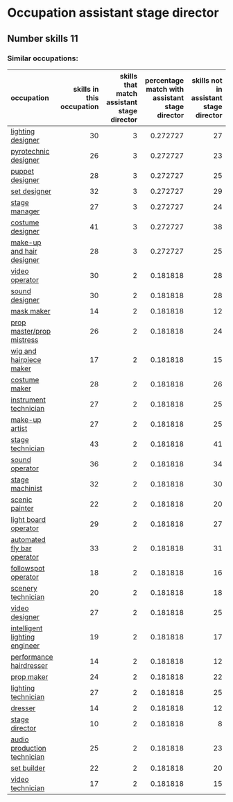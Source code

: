 # Occupation assistant stage director
## Number skills 11
### Similar occupations:
| occupation                                                        |   skills in this occupation |   skills that match assistant stage director |   percentage match with assistant stage director |   skills not in assistant stage director |
|:------------------------------------------------------------------|----------------------------:|---------------------------------------------:|-------------------------------------------------:|-----------------------------------------:|
| [lighting designer](lighting_designer.md)                         |                          30 |                                            3 |                                         0.272727 |                                       27 |
| [pyrotechnic designer](pyrotechnic_designer.md)                   |                          26 |                                            3 |                                         0.272727 |                                       23 |
| [puppet designer](puppet_designer.md)                             |                          28 |                                            3 |                                         0.272727 |                                       25 |
| [set designer](set_designer.md)                                   |                          32 |                                            3 |                                         0.272727 |                                       29 |
| [stage manager](stage_manager.md)                                 |                          27 |                                            3 |                                         0.272727 |                                       24 |
| [costume designer](costume_designer.md)                           |                          41 |                                            3 |                                         0.272727 |                                       38 |
| [make-up and hair designer](make-up_and_hair_designer.md)         |                          28 |                                            3 |                                         0.272727 |                                       25 |
| [video operator](video_operator.md)                               |                          30 |                                            2 |                                         0.181818 |                                       28 |
| [sound designer](sound_designer.md)                               |                          30 |                                            2 |                                         0.181818 |                                       28 |
| [mask maker](mask_maker.md)                                       |                          14 |                                            2 |                                         0.181818 |                                       12 |
| [prop master/prop mistress](prop_master-prop_mistress.md)         |                          26 |                                            2 |                                         0.181818 |                                       24 |
| [wig and hairpiece maker](wig_and_hairpiece_maker.md)             |                          17 |                                            2 |                                         0.181818 |                                       15 |
| [costume maker](costume_maker.md)                                 |                          28 |                                            2 |                                         0.181818 |                                       26 |
| [instrument technician](instrument_technician.md)                 |                          27 |                                            2 |                                         0.181818 |                                       25 |
| [make-up artist](make-up_artist.md)                               |                          27 |                                            2 |                                         0.181818 |                                       25 |
| [stage technician](stage_technician.md)                           |                          43 |                                            2 |                                         0.181818 |                                       41 |
| [sound operator](sound_operator.md)                               |                          36 |                                            2 |                                         0.181818 |                                       34 |
| [stage machinist](stage_machinist.md)                             |                          32 |                                            2 |                                         0.181818 |                                       30 |
| [scenic painter](scenic_painter.md)                               |                          22 |                                            2 |                                         0.181818 |                                       20 |
| [light board operator](light_board_operator.md)                   |                          29 |                                            2 |                                         0.181818 |                                       27 |
| [automated fly bar operator](automated_fly_bar_operator.md)       |                          33 |                                            2 |                                         0.181818 |                                       31 |
| [followspot operator](followspot_operator.md)                     |                          18 |                                            2 |                                         0.181818 |                                       16 |
| [scenery technician](scenery_technician.md)                       |                          20 |                                            2 |                                         0.181818 |                                       18 |
| [video designer](video_designer.md)                               |                          27 |                                            2 |                                         0.181818 |                                       25 |
| [intelligent lighting engineer](intelligent_lighting_engineer.md) |                          19 |                                            2 |                                         0.181818 |                                       17 |
| [performance hairdresser](performance_hairdresser.md)             |                          14 |                                            2 |                                         0.181818 |                                       12 |
| [prop maker](prop_maker.md)                                       |                          24 |                                            2 |                                         0.181818 |                                       22 |
| [lighting technician](lighting_technician.md)                     |                          27 |                                            2 |                                         0.181818 |                                       25 |
| [dresser](dresser.md)                                             |                          14 |                                            2 |                                         0.181818 |                                       12 |
| [stage director](stage_director.md)                               |                          10 |                                            2 |                                         0.181818 |                                        8 |
| [audio production technician](audio_production_technician.md)     |                          25 |                                            2 |                                         0.181818 |                                       23 |
| [set builder](set_builder.md)                                     |                          22 |                                            2 |                                         0.181818 |                                       20 |
| [video technician](video_technician.md)                           |                          17 |                                            2 |                                         0.181818 |                                       15 |
